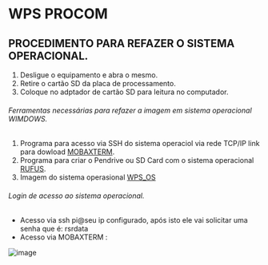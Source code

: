 # WPS PROCOM

## PROCEDIMENTO PARA REFAZER O SISTEMA OPERACIONAL.

1. Desligue o equipamento e abra o mesmo.
2. Retire o cartão SD da placa de processamento.
3. Coloque no adptador de cartão SD para leitura no computador.

###### Ferramentas necessárias para refazer a imagem em sistema operacional WIMDOWS.

1. Programa para acesso via SSH do sistema operaciol via rede TCP/IP link para dowload [MOBAXTERM](https://mobaxterm.mobatek.net/download-home-edition.html).
2. Programa para criar o Pendrive ou SD Card com o sistema operacional [RUFUS](https://rufus.ie/pt_BR/#google_vignette).
3. Imagem do sistema operasional [WPS_OS](https://1drv.ms/u/s!ArXeMgbVkP2fjcxO2JgwmqkT7-udeA?e=cuUdl5)

###### Login de acesso ao sistema operacional.

- Acesso via ssh pi@seu ip configurado, após isto ele vai solicitar uma senha que é: rsrdata
- Acesso via MOBAXTERM :

![image](https://github.com/wimpeximport/procom/assets/171712821/2bdfe716-6a7e-4c33-a3e5-c75ad88904fb)

